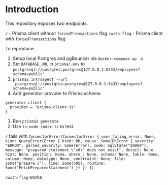 # Introduction

This repository exposes two endpoints.

`/` - Prisma client without `forcedTransactions` flag
`/with-flag` - Prisma client with `forcedTransactions` flag

To reproduce:

1. Setup local Postgres and pgBouncer via `docker-compose up -d`
1. Set `DATABASE_URL` in `prisma/.env` to `postgresql://postgres:postgres@127.0.0.1:6433/employees?schema=public'`
1. `prisma2 introspect --url 'postgresql://postgres:postgres@127.0.0.1:5433/employees?schema=public'`
1. Add generator provider to Prisma schema

```
generator client {
  provider = "prisma-client-js"
}
```

1. Run `prisma2 generate`
1. Use `ts-node index.ts` to test.

`/` fails with `ConnectorError(ConnectorError { user_facing_error: None, kind: QueryError(Error { kind: Db, cause: Some(DbError { severity: "ERROR", parsed_severity: Some(Error), code: SqlState("26000"), message: "prepared statement \"s0\" does not exist", detail: None, hint: None, position: None, where_: None, schema: None, table: None, column: None, datatype: None, constraint: None, file: Some("prepare.c"), line: Some(505), routine: Some("FetchPreparedStatement") }) }) })`

`/with-flag` works
